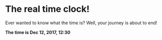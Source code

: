 # The real time clock!

Ever wanted to know what the time is? Well, your journey is about to end!

**The time is Dec 12, 2017, 12:30**